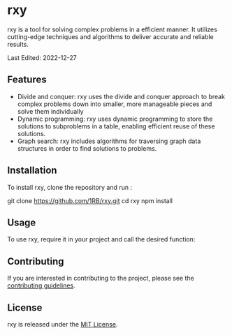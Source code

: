# rxy
rxy is a tool for solving complex problems in a efficient manner. It utilizes cutting-edge techniques and algorithms to deliver accurate and reliable results.

Last Edited: 2022-12-27

## Features
- Divide and conquer: rxy uses the divide and conquer approach to break complex problems down into smaller, more manageable pieces and solve them individually
- Dynamic programming: rxy uses dynamic programming to store the solutions to subproblems in a table, enabling efficient reuse of these solutions.
- Graph search: rxy includes algorithms for traversing graph data structures in order to find solutions to problems.

## Installation
To install rxy, clone the repository and run :


git clone https://github.com/1RB/rxy.git
cd rxy
npm install


## Usage
To use rxy, require it in your project and call the desired function:



## Contributing
If you are interested in contributing to the project, please see the [contributing guidelines](CONTRIBUTING.md).

## License
rxy is released under the [MIT License](LICENSE).

